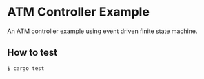 # ATM Controller Example
An ATM controller example using event driven finite state machine.

## How to test

```bash
$ cargo test
```

